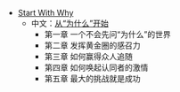 - [Start With Why](https://simonsinek.com/product/start-with-why/)
	- 中文：[从“为什么”开始](https://book.douban.com/subject/6718052/)
		- 第一章 一个不会先问“为什么”的世界
		- 第二章 发挥黄金圈的感召力
		- 第三章 如何赢得众人追随
		- 第四章 如何唤起认同者的激情
		- 第五章 最大的挑战就是成功
